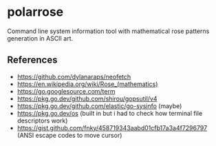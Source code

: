 # polarrose

Command line system information tool with mathematical rose patterns generation in ASCII art.

## References

- https://github.com/dylanaraps/neofetch
- https://en.wikipedia.org/wiki/Rose_(mathematics)
- https://go.googlesource.com/term
- https://pkg.go.dev/github.com/shirou/gopsutil/v4
- https://pkg.go.dev/github.com/elastic/go-sysinfo (maybe)
- https://pkg.go.dev/os (built in but i had to check how terminal file descriptors work)
- https://gist.github.com/fnky/458719343aabd01cfb17a3a4f7296797 (ANSI escape codes to move cursor)